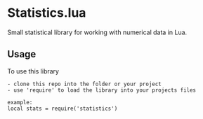 # Statistics.lua

Small statistical library for working with numerical data in Lua.

## Usage

To use this library 

    - clone this repo into the folder or your project
    - use 'require' to load the library into your projects files

    example: 
    local stats = require('statistics')
